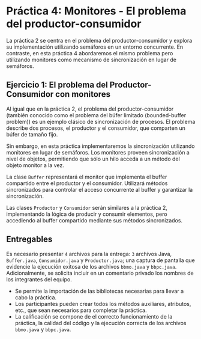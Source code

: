 # Práctica 4: Monitores - El problema del productor-consumidor

La práctica 2 se centra en el problema del productor-consumidor y explora su implementación utilizando semáforos en un entorno concurrente. En contraste, en esta práctica 4 abordaremos el mismo problema pero utilizando monitores como mecanismo de sincronización en lugar de semáforos. 

## Ejercicio 1: El problema del Productor-Consumidor con monitores

Al igual que en la práctica 2, el problema del productor-consumidor (también conocido como el problema del búfer limitado (bounded-buffer problem)) es un ejemplo clásico de sincronización de procesos. El problema describe dos procesos, el productor y el consumidor, que comparten un búfer de tamaño fijo.  

Sin embargo, en esta práctica implementaremos la sincronización utilizando monitores en lugar de semáforos. Los monitores proveen sincronización a nivel de objetos, permitiendo que sólo un hilo acceda a un método del objeto monitor a la vez.

La clase `Buffer` representará el monitor que implementa el buffer compartido entre el productor y el consumidor. Utilizará métodos sincronizados para controlar el acceso concurrente al buffer y garantizar la sincronización.

Las clases `Productor` y `Consumidor` serán similares a la práctica 2, implementando la lógica de producir y consumir elementos, pero accediendo al buffer compartido mediante sus métodos sincronizados.

## Entregables

Es necesario presentar `4` archivos para la entrega: `3` archivos Java, `Buffer.java`, `Consumidor.java` y `Productor.java`; una captura de pantalla que evidencie la ejecución exitosa de los archivos `bbmo.java` y `bbpc.java`. Adicionalmente, se solicita incluir en un comentario privado los nombres de los integrantes del equipo.

- Se permite la importación de las bibliotecas necesarias para llevar a cabo la práctica.
- Los participantes pueden crear todos los métodos auxiliares, atributos, etc., que sean necesarios para completar la práctica.
- La calificación se compone de el correcto funcionamiento de la práctica, la calidad del código y la ejecución correcta de los archivos `bbmo.java` y `bbpc.java`.
